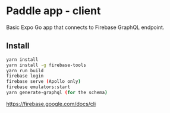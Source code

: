 # Paddle app - client

Basic Expo Go app that connects to Firebase GraphQL endpoint.

## Install


```sh
yarn install
yarn install -g firebase-tools
yarn run build
firebase login
firebase serve (Apollo only)
firebase emulators:start
yarn generate-graphql (for the schema)
```

https://firebase.google.com/docs/cli
